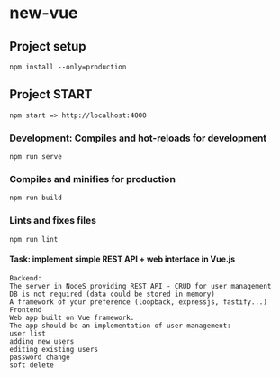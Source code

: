 # new-vue

## Project setup
```
npm install --only=production
```

## Project START
```
npm start => http://localhost:4000
```



### Development: Compiles and hot-reloads for development
```
npm run serve
```

### Compiles and minifies for production
```
npm run build
```

### Lints and fixes files
```
npm run lint
```

#### Task: implement simple REST API + web interface in Vue.js
```
Backend:
The server in NodeS providing REST API - CRUD for user management
DB is not required (data could be stored in memory)
A framework of your preference (loopback, expressjs, fastify...)
Frontend
Web app built on Vue framework.
The app should be an implementation of user management:
user list
adding new users
editing existing users
password change
soft delete
```
